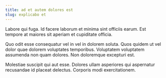 ```yaml
---
title: ad et autem dolores est
slug: explicabo et
---
```


Labore qui fuga. Id facere laborum et minima sint officiis earum. Est tempore at maiores sit aperiam et cupiditate officia.

Quo odit esse consequatur vel in vel in dolorem soluta. Quos quidem ut vel dolor quae dolorem voluptates temporibus. Voluptatem voluptatem assumenda non quam dolores. Non doloremque excepturi est.

Molestiae suscipit qui aut esse. Dolores ullam asperiores qui aspernatur recusandae id placeat delectus. Corporis modi exercitationem.
